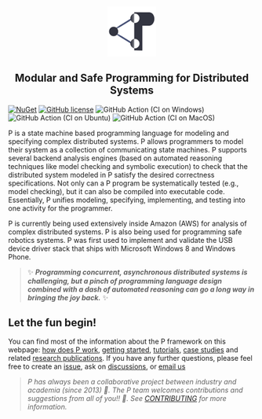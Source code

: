 <div align="center">
  <img src="Icon/icon.png" width="20%">
  <h2>Modular and Safe Programming for Distributed Systems</h2>
</div>

[![NuGet](https://img.shields.io/nuget/v/p.svg)](https://www.nuget.org/packages/P/)
[![GitHub license](https://img.shields.io/badge/license-MIT-blue.svg)](https://raw.githubusercontent.com/p-org/P/master/LICENSE.txt)
![GitHub Action (CI on Windows)](https://github.com/p-org/P/workflows/CI%20on%20Windows/badge.svg)
![GitHub Action (CI on Ubuntu)](https://github.com/p-org/P/workflows/CI%20on%20Ubuntu/badge.svg)
![GitHub Action (CI on MacOS)](https://github.com/p-org/P/workflows/CI%20on%20MacOS/badge.svg)

P is a state machine based programming language for modeling and specifying complex
distributed systems. P allows programmers to model their system as a collection of
communicating state machines. P supports several backend analysis engines
(based on automated reasoning techniques like model
checking and symbolic execution) to check that the distributed system modeled in P
satisfy the desired correctness specifications. Not only can a P program be systematically
tested (e.g., model checking), but it can also be compiled into executable code.
Essentially, P unifies modeling, specifying, implementing, and testing into one activity for the
programmer.

P is currently being used extensively inside Amazon (AWS) for analysis of
complex distributed systems. P is also being used for programming safe robotics systems. P
was first used to implement and validate the USB device driver stack that ships with
Microsoft Windows 8 and Windows Phone.

> :sparkles: **_Programming concurrent, asynchronous distributed systems is challenging, but a pinch of programming language design combined with a dash of automated reasoning can go a long way in bringing the joy back._** :sparkles:



## Let the fun begin!

You can find most of the information about the P framework on this webpage:
[how does P work](./howdoesitwork.md), [getting started](getstarted/install.md), [tutorials](tutsoutline.md), [case studies](casestudies.md) and related [research publications](publications.md). 
If you have any further questions, please feel free to create an [issue](https://github.com/p-org/P/issues), ask on
[discussions](https://github.com/p-org/P/discussions), or [email us](mailto:ankushdesai@gmail.com)

> _P has always been a collaborative project between industry and academia (since 2013) :drum:. The P team welcomes contributions and suggestions from all of you!! :punch:. See [CONTRIBUTING](CONTRIBUTING.md) for more information._







